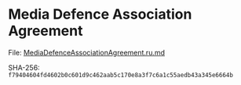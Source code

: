 Media Defence Association Agreement
===================================

File: [MediaDefenceAssociationAgreement.ru.md](MediaDefenceAssociationAgreement.ru.md)

SHA-256: `f79404604fd4602b0c601d9c462aab5c170e8a3f7c6a1c55aedb43a345e6664b`
